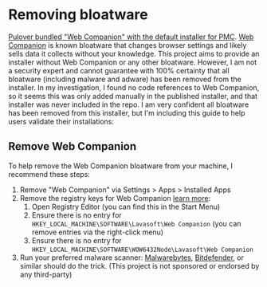 # Removing bloatware

[Pulover bundled "Web Companion" with the default installer for PMC](https://github.com/Pulover/PuloversMacroCreator/issues/243#issuecomment-1272456927). 
[Web Companion](https://www.pcrisk.com/removal-guides/14231-web-companion-unwanted-application) is known bloatware that changes browser settings and likely sells data it collects without your knowledge.
This project aims to provide an installer without Web Companion or any other bloatware.
However, I am not a security expert and cannot guarantee with 100% certainty that all bloatware (including malware and adware) has been removed from the installer. 
In my investigation, I found no code references to Web Companion, so it seems this was only added manually in the published installer, and that installer was never included in the repo. 
I am very confident all bloatware has been removed from this installer, but I'm including this guide to help users validate their installations:

## Remove Web Companion

To help remove the Web Companion bloatware from your machine, I recommend these steps:

1. Remove "Web Companion" via Settings > Apps > Installed Apps
1. Remove the registry keys for Web Companion [learn more](https://github.com/Pulover/PuloversMacroCreator/issues/243#issuecomment-1272645212):
   1. Open Registry Editor (you can find this in the Start Menu)
   1. Ensure there is no entry for `HKEY_LOCAL_MACHINE\SOFTWARE\Lavasoft\Web Companion` (you can remove entries via the right-click menu)
   1. Ensure there is no entry for `HKEY_LOCAL_MACHINE\SOFTWARE\WOW6432Node\Lavasoft\Web Companion`
1. Run your preferred malware scanner: [Malwarebytes](https://www.malwarebytes.com), [Bitdefender](https://www.bitdefender.com), or similar should do the trick. (This project is not sponsored or endorsed by any third-party)
